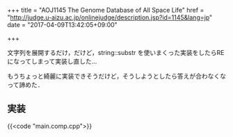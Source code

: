 +++
title = "AOJ1145 The Genome Database of All Space Life"
href = "http://judge.u-aizu.ac.jp/onlinejudge/description.jsp?id=1145&lang=jp"
date = "2017-04-09T13:42:05+09:00"

+++

<!--more-->

文字列を展開するだけ，だけど，string::substr を使いまくった実装をしたらREになってしまって実装し直した...

もうちょっと綺麗に実装できそうだけど，そうしようとしたら答えが合わなくなって諦めた．

## 実装

{{<code "main.comp.cpp">}}
